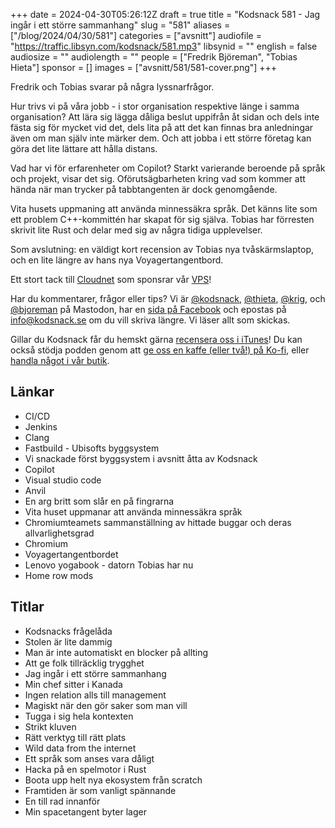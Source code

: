 +++
date = 2024-04-30T05:26:12Z
draft = true
title = "Kodsnack 581 - Jag ingår i ett större sammanhang"
slug = "581"
aliases = ["/blog/2024/04/30/581"]
categories = ["avsnitt"]
audiofile = "https://traffic.libsyn.com/kodsnack/581.mp3"
libsynid = ""
english = false
audiosize = ""
audiolength = ""
people = ["Fredrik Björeman", "Tobias Hieta"]
sponsor = []
images = ["avsnitt/581/581-cover.png"]
+++

Fredrik och Tobias svarar på några lyssnarfrågor.

Hur trivs vi på våra jobb - i stor organisation respektive länge i samma organisation? Att lära sig lägga dåliga beslut uppifrån åt sidan och dels inte fästa sig för mycket vid det, dels lita på att det kan finnas bra anledningar även om man själv inte märker dem. Och att jobba i ett större företag kan göra det lite lättare att hålla distans.

Vad har vi för erfarenheter om Copilot? Starkt varierande beroende på språk och projekt, visar det sig. Oförutsägbarheten kring vad som kommer att hända när man trycker på tabbtangenten är dock genomgående.

Vita husets uppmaning att använda minnessäkra språk. Det känns lite som ett problem C++-kommittén har skapat för sig själva. Tobias har förresten skrivit lite Rust och delar med sig av några tidiga upplevelser.

Som avslutning: en väldigt kort recension av Tobias nya tvåskärmslaptop, och en lite längre av hans nya Voyagertangentbord.

Ett stort tack till [Cloudnet](https://www.cloudnet.se) som sponsrar vår [VPS](https://en.wikipedia.org/wiki/Virtual_private_server)!

Har du kommentarer, frågor eller tips? Vi är [@kodsnack](https://social.podsnack.se/@kodsnack), [@thieta](https://6510.nu/@thieta), [@krig](https://6510.nu/@krig), och [@bjoreman](https://toot.cafe/@bjoreman) på Mastodon, har en [sida på Facebook](https://www.facebook.com/) och epostas på [info@kodsnack.se](mailto:info@kodsnack.se) om du vill skriva längre. Vi läser allt som skickas.

Gillar du Kodsnack får du hemskt gärna [recensera oss i iTunes](https://itunes.apple.com/se/podcast/kodsnack/id561631498?l=en)! Du kan också stödja podden genom att <a href="https://ko-fi.com/kodsnack" rel="payment">ge oss en kaffe (eller två!) på Ko-fi</a>, eller [handla något i vår butik](https://shop.spreadshirt.se/kodsnack/).

## Länkar
* CI/CD
* Jenkins
* Clang
* Fastbuild - Ubisofts byggsystem
* Vi snackade först byggsystem i avsnitt åtta av Kodsnack
* Copilot
* Visual studio code
* Anvil
* En arg britt som slår en på fingrarna
* Vita huset uppmanar att använda minnessäkra språk
* Chromiumteamets sammanställning av hittade buggar och deras allvarlighetsgrad
* Chromium
* Voyagertangentbordet
* Lenovo yogabook - datorn Tobias har nu
* Home row mods

## Titlar
* Kodsnacks frågelåda
* Stolen är lite dammig
* Man är inte automatiskt en blocker på allting
* Att ge folk tillräcklig trygghet
* Jag ingår i ett större sammanhang
* Min chef sitter i Kanada
* Ingen relation alls till management
* Magiskt när den gör saker som man vill
* Tugga i sig hela kontexten
* Strikt kluven
* Rätt verktyg till rätt plats
* Wild data from the internet
* Ett språk som anses vara dåligt
* Hacka på en spelmotor i Rust
* Boota upp helt nya ekosystem från scratch
* Framtiden är som vanligt spännande
* En till rad innanför
* Min spacetangent byter lager